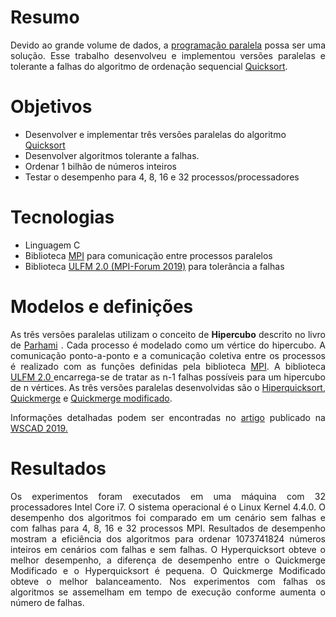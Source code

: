 
# Resumo
<p align=" justify">Devido ao grande volume de dados, a <a href="https://www.amazon.com.br/Introduction-Parallel-Programming-Peter-Pacheco/dp/0123742609">programação paralela</a> possa ser uma solução. Esse trabalho desenvolveu e implementou versões paralelas e tolerante a falhas do algoritmo de ordenação sequencial <a href="https://pt.wikipedia.org/wiki/Quicksort"> Quicksort</a>.
</p>


# Objetivos
<ul>
  <li>Desenvolver e implementar três versões paralelas do algoritmo  <a href="https://pt.wikipedia.org/wiki/Quicksort">Quicksort</a></li>
  <li>Desenvolver algoritmos tolerante a falhas.</li>
  <li>Ordenar 1 bilhão de números inteiros</li>
  <li>Testar o desempenho para 4, 8, 16 e 32 processos/processadores</li>
</ul>

# Tecnologias
  <ul>
    <li>Linguagem C</li>
    <li>Biblioteca <a href="https://mpitutorial.com/tutorials/mpi-introduction/">MPI</a> para comunicação entre processos paralelos</li>
    <li>Biblioteca <a href="https://fault-tolerance.org/2017/11/03/ulfm-2-0/">ULFM 2.0 (MPI-Forum 2019)</a> para tolerância a falhas</li>
  </ul>
  
# Modelos e definições
  <p align=" justify">
  As trẽs versões paralelas utilizam o conceito de <b>Hipercubo</b> descrito no livro de <a  href="https://www.amazon.com/Introduction-Parallel-Processing-Algorithms-Architectures/dp/B01FKU1TLI"> Parhami</a>
 . Cada processo é modelado como um vértice do hipercubo. A comunicação ponto-a-ponto e a comunicação coletiva entre os processos é realizado com as funções definidas pela biblioteca <a href="https://mpitutorial.com/tutorials/mpi-introduction/">MPI</a>. A biblioteca <a href="https://fault-tolerance.org/2017/11/03/ulfm-2-0/">ULFM 2.0 </a> encarrega-se de tratar as n-1 falhas possíveis para um hipercubo de n vértices. As trẽs versões paralelas desenvolvidas são o <a href="https://github.com/FelipeCamargoXavier/Ordenacao-Paralela/tree/master/hyperquicksort">Hiperquicksort</a>, <a href="https://github.com/FelipeCamargoXavier/Ordenacao-Paralela/tree/master/quickmerge">Quickmerge</a> e <a href="https://github.com/FelipeCamargoXavier/Ordenacao-Paralela/tree/master/modified-quickmerge">Quickmerge modificado</a>.
 </p>
 <p align=" justify">Informações detalhadas podem ser encontradas no <a href="https://drive.google.com/file/d/1NqbbcJ5fusm7YkZqw87N-kp64OgEVfee/view?usp=sharing">artigo</a> publicado na <a href="http://wscad.facom.ufms.br/">WSCAD 2019.</a></p>
 
 # Resultados
 <p align=" justify">
  Os experimentos foram executados em uma máquina com 32 processadores Intel Core i7. O sistema operacional é o Linux Kernel 4.4.0. O desempenho dos algoritmos foi comparado em um cenário sem falhas e com falhas para 4, 8, 16 e 32 processos MPI. Resultados de desempenho mostram a eficiência dos algoritmos para ordenar 1073741824 números inteiros em cenários com falhas e sem falhas. O Hyperquicksort obteve o melhor desempenho, a diferença de desempenho entre o Quickmerge Modificado e o Hyperquicksort é pequena. O Quickmerge Modificado obteve o melhor balanceamento. Nos experimentos com falhas os algoritmos se assemelham em tempo de execução conforme aumenta o número de falhas. 
 </p>
